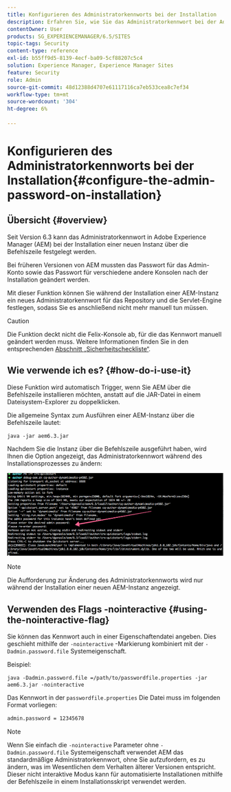 ```yaml
---
title: Konfigurieren des Administratorkennworts bei der Installation
description: Erfahren Sie, wie Sie das Administratorkennwort bei der Adobe Experience Manager-Installation ändern.
contentOwner: User
products: SG_EXPERIENCEMANAGER/6.5/SITES
topic-tags: Security
content-type: reference
exl-id: b55ff9d5-8139-4ecf-ba09-5cf88207c5c4
solution: Experience Manager, Experience Manager Sites
feature: Security
role: Admin
source-git-commit: 48d12388d4707e61117116ca7eb533cea8c7ef34
workflow-type: tm+mt
source-wordcount: '304'
ht-degree: 6%

---
```


# Konfigurieren des Administratorkennworts bei der Installation{#configure-the-admin-password-on-installation}

## Übersicht {#overview}

Seit Version 6.3 kann das Administratorkennwort in Adobe Experience Manager (AEM) bei der Installation einer neuen Instanz über die Befehlszeile festgelegt werden.

Bei früheren Versionen von AEM mussten das Passwort für das Admin-Konto sowie das Passwort für verschiedene andere Konsolen nach der Installation geändert werden.

Mit dieser Funktion können Sie während der Installation einer AEM-Instanz ein neues Administratorkennwort für das Repository und die Servlet-Engine festlegen, sodass Sie es anschließend nicht mehr manuell tun müssen.

>[!CAUTION]
>
>Die Funktion deckt nicht die Felix-Konsole ab, für die das Kennwort manuell geändert werden muss. Weitere Informationen finden Sie in den entsprechenden [Abschnitt „Sicherheitscheckliste“](/help/sites-administering/security-checklist.md#change-default-passwords-for-the-aem-and-osgi-console-admin-accounts).

## Wie verwende ich es? {#how-do-i-use-it}

Diese Funktion wird automatisch Trigger, wenn Sie AEM über die Befehlszeile installieren möchten, anstatt auf die JAR-Datei in einem Dateisystem-Explorer zu doppelklicken.

Die allgemeine Syntax zum Ausführen einer AEM-Instanz über die Befehlszeile lautet:

```shell
java -jar aem6.3.jar
```

Nachdem Sie die Instanz über die Befehlszeile ausgeführt haben, wird Ihnen die Option angezeigt, das Administratorkennwort während des Installationsprozesses zu ändern:

![chlimage_1-116](assets/chlimage_1-116a.png)

>[!NOTE]
>
>Die Aufforderung zur Änderung des Administratorkennworts wird nur während der Installation einer neuen AEM-Instanz angezeigt.

## Verwenden des Flags -nointeractive {#using-the-nointeractive-flag}

Sie können das Kennwort auch in einer Eigenschaftendatei angeben. Dies geschieht mithilfe der `-nointeractive` -Markierung kombiniert mit der `-Dadmin.password.file` Systemeigenschaft.

Beispiel:

```shell
java -Dadmin.password.file =/path/to/passwordfile.properties -jar aem6.3.jar -nointeractive
```

Das Kennwort in der `passwordfile.properties` Die Datei muss im folgenden Format vorliegen:

```xml
admin.password = 12345678
```

>[!NOTE]
>
>Wenn Sie einfach die `-nointeractive` Parameter ohne `-Dadmin.password.file` Systemeigenschaft verwendet AEM das standardmäßige Administratorkennwort, ohne Sie aufzufordern, es zu ändern, was im Wesentlichen dem Verhalten älterer Versionen entspricht. Dieser nicht interaktive Modus kann für automatisierte Installationen mithilfe der Befehlszeile in einem Installationsskript verwendet werden.
